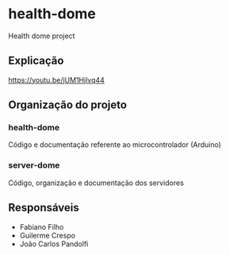 # health-dome
Health dome project

## Explicação

https://youtu.be/jUM1Hjlvq44


## Organização do projeto
### health-dome

Código e documentação referente ao microcontrolador (Arduino)


### server-dome

Código, organização e documentação dos servidores

## Responsáveis
* Fabiano Filho
* Guilerme Crespo
* João Carlos Pandolfi
